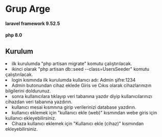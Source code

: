  <h1>Grup Arge</h1>  
    
 <h4>laravel framework 9.52.5 </h4> 
 
 <h4>php 8.0</h4>
 
 <h2>Kurulum</h2>
 
<li> ilk kurulumda "php artisan migrate" komutu çalıştırılacak.</li>

 <li>ikinci olarak "php artisan db::seed --class=UsersSeeder" komutu çalıştırılacak.</li>

<li> login kısmında ilk kurulumda kullanıcı adı: Admin şifre:1234 </li>

<li> Admin butonundan cihaz eklede Giris ve Cıkıs olarak cihazlarınızın bilgilerini doldurunuz.</li>

<li> sonra kullanıcılara tıklayıp veri tabanına yazdır diyip kullanıcılarınızı cihazdan veri tabanına yazdırın.</li>

<li> kullanıcı mesai kısmnına girip verilerinizi database yazdırın.</li>

<li> kullanıcı eklemek için "kullanıcı ekle (web)" kısmından webe giris için kullanıcı ekleyebilirsiniz.</li>

<li> Cihaza kullanıcı eklemek için "Kullanıcı ekle (cihaz)" kısmından ekleyebilirsiniz.</li>
